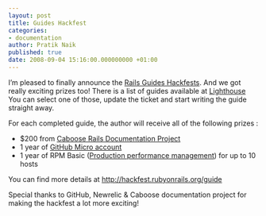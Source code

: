 ```yaml
---
layout: post
title: Guides Hackfest
categories:
- documentation
author: Pratik Naik
published: true
date: 2008-09-04 15:16:00.000000000 +01:00
---
```

<p>I&#8217;m pleased to finally announce the <a href="http://hackfest.rubyonrails.org/guide">Rails Guides Hackfests</a>. And we got really exciting prizes too! There is a list of guides available at <a href="http://rails.lighthouseapp.com/projects/16213-rails-guides/tickets?q=state%3Aopen">Lighthouse</a> You can select one of those, update the ticket and start writing the guide straight away.</p>
<p>For each completed guide, the author will receive all of the following prizes :</p>
<ul>
	<li>$200 from <a href="http://pledgie.org/campaigns/34">Caboose Rails Documentation Project</a></li>
	<li>1 year of <a href="http://github.com/plans">GitHub Micro account</a></li>
	<li>1 year of <span class="caps">RPM</span> Basic (<a href="http://newrelic.com/get-RPM.html">Production performance management</a>) for up to 10 hosts</li>
</ul>
<p>You can find more details at <a href="http://hackfest.rubyonrails.org/guide">http://hackfest.rubyonrails.org/guide</a></p>
<p>Special thanks to GitHub, Newrelic &amp; Caboose documentation project for making the hackfest a lot more exciting!</p>